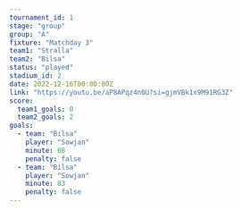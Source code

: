 ```yaml
---
tournament_id: 1
stage: "group"
group: "A"
fixture: "Matchday 3"
team1: "Stralla"
team2: "Bilsa"
status: "played"
stadium_id: 2
date: 2022-12-16T00:00:00Z
link: "https://youtu.be/aP8APqz4n0U?si=gjmVBk1x9M91RG3Z"
score:
  team1_goals: 0
  team2_goals: 2
goals:
  - team: "Bilsa"
    player: "Sowjan"
    minute: 68
    penalty: false
  - team: "Bilsa"
    player: "Sowjan"
    minute: 83
    penalty: false
---
```

